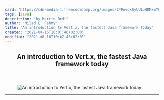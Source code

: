 ```yaml
---
card: "https://cdn-media-1.freecodecamp.org/images/1*RovqxSyUULpHDMxwYGXQPA.png"
tags: [Java]
description: "by Martin Budi"
author: "Milad E. Fahmy"
title: "An introduction to Vert.x, the fastest Java framework today"
created: "2021-08-16T10:07:46+02:00"
modified: "2021-08-16T10:07:46+02:00"
---
```

<div class="site-wrapper">
<main id="site-main" class="site-main outer">
<div class="inner">
<article class="post-full post tag-java tag-web-development tag-tech tag-scala ">
<header class="post-full-header">
<h1 class="post-full-title">An introduction to Vert.x, the fastest Java framework today</h1>
</header>
<figure class="post-full-image">
<picture>
<source media="(max-width: 700px)" sizes="1px" srcset="data:image/gif;base64,R0lGODlhAQABAIAAAAAAAP///yH5BAEAAAAALAAAAAABAAEAAAIBRAA7 1w">
<source media="(min-width: 701px)" sizes="(max-width: 800px) 400px,
(max-width: 1170px) 700px,
1400px" srcset="https://cdn-media-1.freecodecamp.org/images/1*RovqxSyUULpHDMxwYGXQPA.png 300w,
https://cdn-media-1.freecodecamp.org/images/1*RovqxSyUULpHDMxwYGXQPA.png 600w,
https://cdn-media-1.freecodecamp.org/images/1*RovqxSyUULpHDMxwYGXQPA.png 1000w,
https://cdn-media-1.freecodecamp.org/images/1*RovqxSyUULpHDMxwYGXQPA.png 2000w">
<img onerror="this.style.display='none'" src="https://cdn-media-1.freecodecamp.org/images/1*RovqxSyUULpHDMxwYGXQPA.png" alt="An introduction to Vert.x, the fastest Java framework today">
</picture>
</figure>
<section class="post-full-content">
<div class="post-content medium-migrated-article">
</div>
<hr>
</section>
</article>
</div>
</main>
</div>
<!-- Google Tag Manager (noscript) -->
<!-- End Google Tag Manager (noscript) -->
